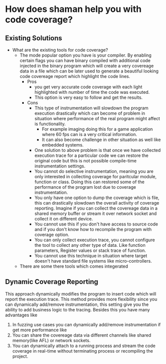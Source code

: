 # How does shaman help you with code coverage?

## Existing Solutions

- What are the existing tools for code coverage?
    - The mode popular option you have is your compiler. By enabling certain flags you can have binary compiled with additional code injected in the binary program which will create a very  covereage data in a file which can be later used to generate a beautiful looking code covereage report which highlight the code lines.
        - Pros
            - you get very accurate code coverage with each light highlighted with number of time the code was executed.
            - This option is very easy to follow and get the results.
        - Cons
            - This type of instrumentation will slowdown the program execution drastically which can become of problem in situation where performance of the real program might affect is functionality. 
                - For example imaging doing this for a game application where 60 fps can is a very critical information. 
                - It can also become challenge in other situation as well like embedded systems.
            - One solution to above problem is that once we have collected execution trace for a particular code we can restore the original code but this is not possible compile-time instrumentation settings.
            - You cannot do selective instrumentation, meaning you are only interested in collecting coverage for paritcular module, function or class. Doing this can restored some of the performance of the program lost due to coverage instrumentation.
            - You only have one option to dump the coverage which is file, this can drastically slowdown the overall activity of coverage reporting. Imagine if you can collect the covereage data in a shared memory buffer or stream it over network socket and collect it on different device.
            - You cannot use this if you don't have access to source code and if you don't know how to recompile the program with coverage option.
            - You can only collect execution trace, you cannot configure the tool to collect any other type of data. Like function parameters, Register values or stack trace of function.
            - You cannot use this technique in situation where target doesn't have standard file systems like micro-controllers.
    - There are some there tools which comes integerated

## Dynamic Coverage Reporting

This approach dynamically modifies the program to insert code which will report the execution trace. This method provides more flexibility since you can dynamically add/remove instrumentation, this setting give you the ability to add business logic to the tracing. Besides this you have many advantages like
1. In fuzzing use cases you can dynamically add/remove instrumentation if get more performance like 
1. You can share the covereage data via different channels like shared memory(like AFL) or network sockets.
1. You can dynamically attach to a running process and stream the code coverage in real-time without terminating process or recompiling the project.